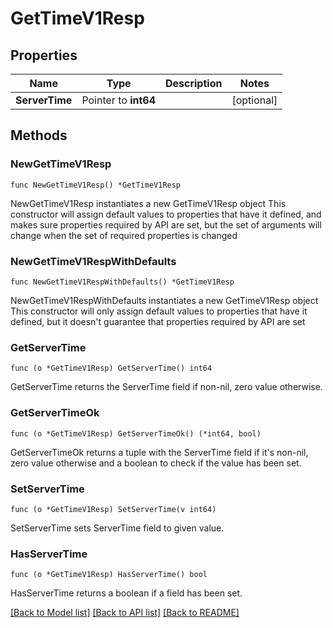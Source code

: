 # GetTimeV1Resp

## Properties

Name | Type | Description | Notes
------------ | ------------- | ------------- | -------------
**ServerTime** | Pointer to **int64** |  | [optional] 

## Methods

### NewGetTimeV1Resp

`func NewGetTimeV1Resp() *GetTimeV1Resp`

NewGetTimeV1Resp instantiates a new GetTimeV1Resp object
This constructor will assign default values to properties that have it defined,
and makes sure properties required by API are set, but the set of arguments
will change when the set of required properties is changed

### NewGetTimeV1RespWithDefaults

`func NewGetTimeV1RespWithDefaults() *GetTimeV1Resp`

NewGetTimeV1RespWithDefaults instantiates a new GetTimeV1Resp object
This constructor will only assign default values to properties that have it defined,
but it doesn't guarantee that properties required by API are set

### GetServerTime

`func (o *GetTimeV1Resp) GetServerTime() int64`

GetServerTime returns the ServerTime field if non-nil, zero value otherwise.

### GetServerTimeOk

`func (o *GetTimeV1Resp) GetServerTimeOk() (*int64, bool)`

GetServerTimeOk returns a tuple with the ServerTime field if it's non-nil, zero value otherwise
and a boolean to check if the value has been set.

### SetServerTime

`func (o *GetTimeV1Resp) SetServerTime(v int64)`

SetServerTime sets ServerTime field to given value.

### HasServerTime

`func (o *GetTimeV1Resp) HasServerTime() bool`

HasServerTime returns a boolean if a field has been set.


[[Back to Model list]](../README.md#documentation-for-models) [[Back to API list]](../README.md#documentation-for-api-endpoints) [[Back to README]](../README.md)


